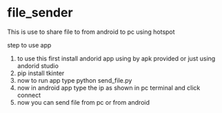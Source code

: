 # file_sender
This is use to share file to from android to pc using hotspot

step to use app
1. to use this first install andorid app using by apk provided or just using andorid studio
2. pip install tkinter
3. now to run app type python send_file.py 
4. now in android app type the ip as shown in pc terminal and click connect
5. now you can send file from pc or from android 
 
